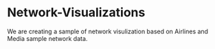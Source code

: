 # Network-Visualizations
We are creating a sample of network visulization based on Airlines and Media sample network data.
